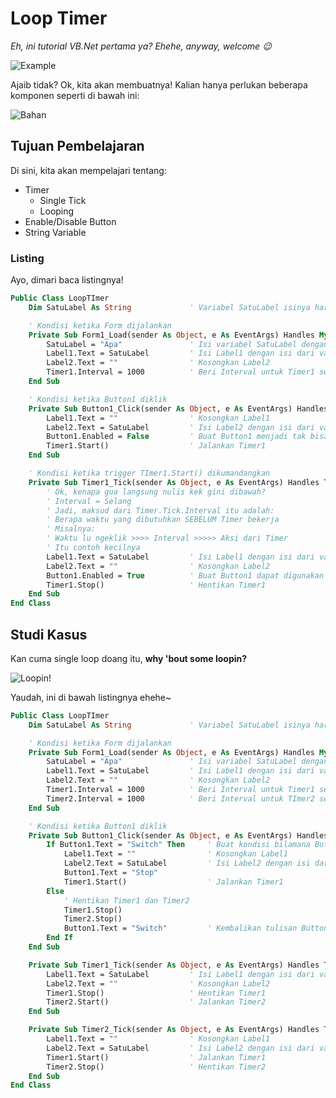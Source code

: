 # Loop Timer
*Eh, ini tutorial VB.Net pertama ya? Ehehe, anyway, welcome :wink:*

![Example](https://cdn.discordapp.com/attachments/439384229483380746/447154287257190410/LoopTImer1.gif)

Ajaib tidak? Ok, kita akan membuatnya! Kalian hanya perlukan beberapa komponen seperti di bawah ini:

![Bahan](https://cdn.discordapp.com/attachments/439384229483380746/447154193489199115/unknown.png)

## Tujuan Pembelajaran
Di sini, kita akan mempelajari tentang:
* Timer
    * Single Tick
    * Looping
* Enable/Disable Button
* String Variable

### Listing
Ayo, dimari baca listingnya!

```vb
Public Class LoopTImer
    Dim SatuLabel As String             ' Variabel SatuLabel isinya harus String/Huruf

    ' Kondisi ketika Form dijalankan
    Private Sub Form1_Load(sender As Object, e As EventArgs) Handles MyBase.Load
        SatuLabel = "Apa"               ' Isi variabel SatuLabel dengan "Apa"
        Label1.Text = SatuLabel         ' Isi Label1 dengan isi dari variabel SatuLabel
        Label2.Text = ""                ' Kosongkan Label2
        Timer1.Interval = 1000          ' Beri Interval untuk Timer1 selama 1000 ms / 1 detik
    End Sub

    ' Kondisi ketika Button1 diklik
    Private Sub Button1_Click(sender As Object, e As EventArgs) Handles Button1.Click
        Label1.Text = ""                ' Kosongkan Label1
        Label2.Text = SatuLabel         ' Isi Label2 dengan isi dari variabel SatuLabel
        Button1.Enabled = False         ' Buat Button1 menjadi tak bisa digunakan
        Timer1.Start()                  ' Jalankan Timer1
    End Sub

    ' Kondisi ketika trigger TImer1.Start() dikumandangkan
    Private Sub Timer1_Tick(sender As Object, e As EventArgs) Handles Timer1.Tick
        ' Ok, kenapa gua langsung nulis kek gini dibawah?
        ' Interval = Selang
        ' Jadi, maksud dari Timer.Tick.Interval itu adalah:
        ' Berapa waktu yang dibutuhkan SEBELUM Timer bekerja
        ' Misalnya:
        ' Waktu lu ngeklik >>>> Interval >>>>> Aksi dari Timer
        ' Itu contoh kecilnya
        Label1.Text = SatuLabel         ' Isi Label1 dengan isi dari variabel SatuLabel
        Label2.Text = ""                ' Kosongkan Label2
        Button1.Enabled = True          ' Buat Button1 dapat digunakan
        Timer1.Stop()                   ' Hentikan Timer1
    End Sub
End Class
```

## Studi Kasus
Kan cuma single loop doang itu, **why 'bout some loopin?**

![Loopin!](https://cdn.discordapp.com/attachments/439384229483380746/447157164256002048/LoopTImer2.gif)

Yaudah, ini di bawah listingnya ehehe~

```vb
Public Class LoopTImer
    Dim SatuLabel As String             ' Variabel SatuLabel isinya harus String/Huruf

    ' Kondisi ketika Form dijalankan
    Private Sub Form1_Load(sender As Object, e As EventArgs) Handles MyBase.Load
        SatuLabel = "Apa"               ' Isi variabel SatuLabel dengan "Apa"
        Label1.Text = SatuLabel         ' Isi Label1 dengan isi dari variabel SatuLabel
        Label2.Text = ""                ' Kosongkan Label2
        Timer1.Interval = 1000          ' Beri Interval untuk Timer1 selama 1000 ms / 1 detik
        Timer2.Interval = 1000          ' Beri Interval untuk TImer2 selama 1000 ms / 1 detik
    End Sub

    ' Kondisi ketika Button1 diklik
    Private Sub Button1_Click(sender As Object, e As EventArgs) Handles Button1.Click
        If Button1.Text = "Switch" Then     ' Buat kondisi bilamana Button1 bertuliskan Switch
            Label1.Text = ""                ' Kosongkan Label1
            Label2.Text = SatuLabel         ' Isi Label2 dengan isi dari variabel SatuLabel
            Button1.Text = "Stop"
            Timer1.Start()                  ' Jalankan Timer1
        Else
            ' Hentikan Timer1 dan Timer2
            Timer1.Stop()
            Timer2.Stop()
            Button1.Text = "Switch"         ' Kembalikan tulisan Button1 menjadi Switch kembali
        End If
    End Sub

    Private Sub Timer1_Tick(sender As Object, e As EventArgs) Handles Timer1.Tick
        Label1.Text = SatuLabel         ' Isi Label1 dengan isi dari variabel SatuLabel
        Label2.Text = ""                ' Kosongkan Label2
        Timer1.Stop()                   ' Hentikan Timer1
        Timer2.Start()                  ' Jalankan Timer2
    End Sub

    Private Sub Timer2_Tick(sender As Object, e As EventArgs) Handles Timer2.Tick
        Label1.Text = ""                ' Kosongkan Label1
        Label2.Text = SatuLabel         ' Isi Label2 dengan isi dari variabel SatuLabel
        Timer1.Start()                  ' Jalankan Timer1
        Timer2.Stop()                   ' Hentikan Timer2
    End Sub
End Class
```